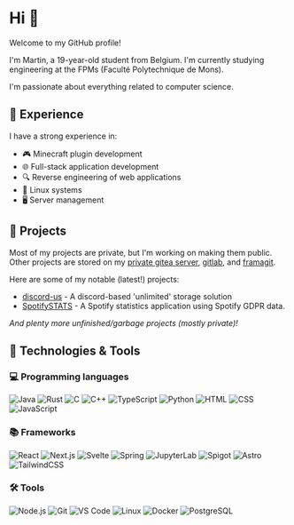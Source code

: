 # Hi 👋
Welcome to my GitHub profile! 

I'm Martin, a 19-year-old student from Belgium. I'm currently studying engineering at the FPMs (Faculté Polytechnique de Mons).

I'm passionate about everything related to computer science.

## 🌟 Experience

I have a strong experience in:
- 🎮 Minecraft plugin development
- 🌐 Full-stack application development
- 🔍 Reverse engineering of web applications
- 🐧 Linux systems
- 🖥️ Server management

## 📂 Projects

Most of my projects are private, but I'm working on making them public.
Other projects are stored on my [private gitea server](https://git.theking90000.be), [gitlab](https://gitlab.com/theking90000), and [framagit](https://framagit.org/theking90000).

Here are some of my notable (latest!) projects:
- [discord-us](https://github.com/UwUDev/discord-us/tree/improvements) - A discord-based 'unlimited' storage solution
- [SpotifySTATS](https://github.com/theking90000/SpotifySTATS) - A Spotify statistics application using Spotify GDPR data.

_And plenty more unfinished/garbage projects  (mostly private)!_

## 🔧 Technologies & Tools

### 💻 Programming languages

![Java](https://img.shields.io/badge/-Java-ED8B00?style=flat&logo=openjdk&logoColor=white)
![Rust](https://img.shields.io/badge/-Rust-000000?style=flat&logo=rust&logoColor=white)
![C](https://img.shields.io/badge/-C-A8B9CC?style=flat&logo=c&logoColor=black)
![C++](https://img.shields.io/badge/-C++-00599C?style=flat&logo=c%2B%2B&logoColor=white)
![TypeScript](https://img.shields.io/badge/-TypeScript-3178C6?style=flat&logo=typescript&logoColor=white)
![Python](https://img.shields.io/badge/-Python-3776AB?style=flat&logo=python&logoColor=white)
![HTML](https://img.shields.io/badge/-HTML-E34F26?style=flat&logo=html5&logoColor=white)
![CSS](https://img.shields.io/badge/-CSS-1572B6?style=flat&logo=css3&logoColor=white)
![JavaScript](https://img.shields.io/badge/-JavaScript-F7DF1E?style=flat&logo=javascript&logoColor=black)


### 📚 Frameworks 
![React](https://img.shields.io/badge/-React-61DAFB?style=flat&logo=react&logoColor=black)
![Next.js](https://img.shields.io/badge/-Next.js-000000?style=flat&logo=next.js&logoColor=white)
![Svelte](https://img.shields.io/badge/-Svelte-FF3E00?style=flat&logo=svelte&logoColor=white)
![Spring](https://img.shields.io/badge/-Spring-6DB33F?style=flat&logo=spring&logoColor=white)
![JupyterLab](https://img.shields.io/badge/-JupyterLab-F37626?style=flat&logo=jupyter&logoColor=white)
![Spigot](https://img.shields.io/badge/-Spigot-FFA500?style=flat&logo=spigotmc&logoColor=white)
![Astro](https://img.shields.io/badge/-Astro-FF5D01?style=flat&logo=astro&logoColor=white)
![TailwindCSS](https://img.shields.io/badge/-TailwindCSS-38B2AC?style=flat&logo=tailwind-css&logoColor=white)

### 🛠️ Tools 

![Node.js](https://img.shields.io/badge/-Node.js-339933?style=flat&logo=node.js&logoColor=white)
![Git](https://img.shields.io/badge/-Git-F05032?style=flat&logo=git&logoColor=white)
![VS Code](https://img.shields.io/badge/-VS%20Code-007ACC?style=flat&logo=vscodium&logoColor=white)
![Linux](https://img.shields.io/badge/-Linux-FCC624?style=flat&logo=linux&logoColor=black)
![Docker](https://img.shields.io/badge/-Docker-2496ED?style=flat&logo=docker&logoColor=white)
![PostgreSQL](https://img.shields.io/badge/-PostgreSQL-336791?style=flat&logo=postgresql&logoColor=white)

